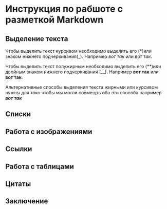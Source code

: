 # Инструкция по рабшоте с разметкой Markdown

## Выделение текста 

Чтобы выделить текст курсивом необходимо выделить его  (*)или знаком нижнего подчеркивания(_). Например *вот так* или _вот так_.

Чтобы выделить текст полужирным необходимо выделить его (**)или двойным знаком нижнего подчеркивания (__). Например **вот так** или __вот так__.


Альтернативные способы выделения текста жирными или курсивом нужны для токо чтобы мы могли совмещть оба эти способа например __*вот так*__


## Списки 

## Работа с изображениями 

## Ссылки

## Работа с таблицами 

## Цитаты 

## Заключение